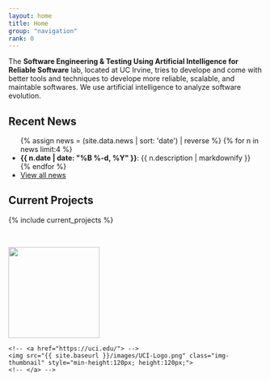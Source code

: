 ```yaml
---
layout: home
title: Home
group: "navigation"
rank: 0
---
```


<div id="fb-root"></div>
<script>(function(d, s, id) {
  var js, fjs = d.getElementsByTagName(s)[0];
  if (d.getElementById(id)) return;
  js = d.createElement(s); js.id = id;
  js.src = "//connect.facebook.net/en_US/sdk.js#xfbml=1&version=v2.10";
  fjs.parentNode.insertBefore(js, fjs);
}(document, 'script', 'facebook-jssdk'));</script>

<script async defer id="github-bjs" src="https://buttons.github.io/buttons.js"></script>

<p class="lead">
The <b>Software Engineering & Testing Using Artificial Intelligence for Reliable Software</b> lab, located at UC Irvine, tries to develope and come with better tools and techniques to develope more reliable, scalable, and maintable softwares. We use artificial intelligence to analyze software evolution.
</p>


## Recent News
<!-- see also news.markdown -->
<style>
#RecentNews li>p {display: inline;}
</style>
<ul id="RecentNews">
{% assign news = (site.data.news | sort: 'date') | reverse %}
{% for n in news limit:4 %}
  <li>
   <span><b>{{ n.date | date: "%B %-d, %Y" }}</b></span>: {{ n.description | markdownify }}
  </li>
{% endfor %}
  <li>
   <a href="news.html">View all news</a>
  </li>
</ul>


## Current Projects

{% include current_projects %}

&nbsp;&nbsp;

<div height="50" class="flex-container logos images-container">

<!-- <a href="http://www.nsf.gov/"> -->
<img src="{{ site.baseurl }}/images/Stairs-Logo.png" class="img-thumbnail" style="min-height:180px; height:180px;">
<!-- </a> -->

    <!-- <a href="https://uci.edu/"> -->
    <img src="{{ site.baseurl }}/images/UCI-Logo.png" class="img-thumbnail" style="min-height:120px; height:120px;">
    <!-- </a> -->

</div>
